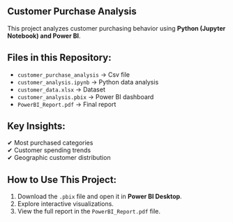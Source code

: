 ## Customer Purchase Analysis   

This project analyzes customer purchasing behavior using **Python (Jupyter Notebook) and Power BI**.  

 ## Files in this Repository:
- `customer_purchase_analysis` → Csv file
- `customer_analysis.ipynb` → Python data analysis  
- `customer_data.xlsx` → Dataset  
- `customer_analysis.pbix` → Power BI dashboard  
- `PowerBI_Report.pdf` → Final report


## Key Insights:
✔ Most purchased categories  
✔ Customer spending trends  
✔ Geographic customer distribution  

## How to Use This Project:
1. Download the `.pbix` file and open it in **Power BI Desktop**.  
2. Explore interactive visualizations.  
3. View the full report in the `PowerBI_Report.pdf` file.  
